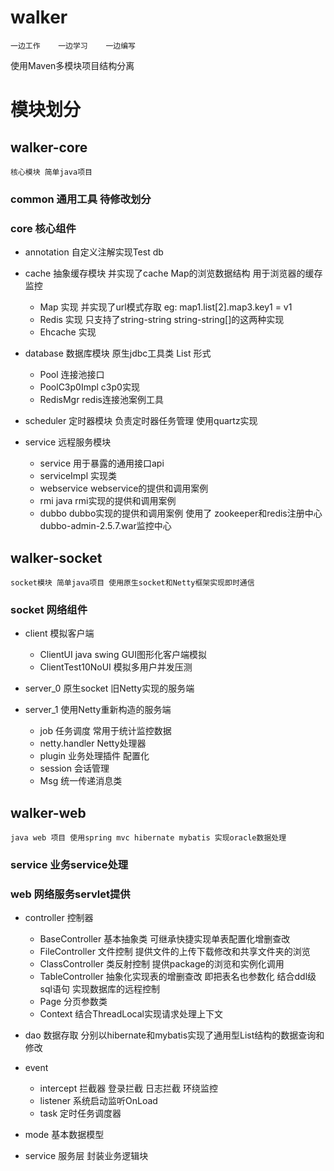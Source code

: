 # walker
	一边工作	一边学习	一边编写
	
使用Maven多模块项目结构分离

# 模块划分
## walker-core
	核心模块 简单java项目
### common 通用工具 待修改划分
### core 核心组件
* annotation 自定义注解实现Test db

* cache 抽象缓存模块 并实现了cache Map的浏览数据结构 用于浏览器的缓存监控
  * Map 实现 并实现了url模式存取 eg: map1.list[2].map3.key1 = v1
  * Redis 实现 只支持了string-string string-string[]的这两种实现
  * Ehcache 实现
  
* database 数据库模块 原生jdbc工具类 List<Map> 形式
  * Pool 连接池接口
  * PoolC3p0Impl c3p0实现
  * RedisMgr redis连接池案例工具

* scheduler 定时器模块 负责定时器任务管理 使用quartz实现

* service 远程服务模块 
	* service 用于暴露的通用接口api
	* serviceImpl 实现类
	* webservice webservice的提供和调用案例
	* rmi java rmi实现的提供和调用案例
	* dubbo dubbo实现的提供和调用案例 使用了 zookeeper和redis注册中心 dubbo-admin-2.5.7.war监控中心


## walker-socket
	socket模块 简单java项目 使用原生socket和Netty框架实现即时通信
### socket 网络组件
* client 模拟客户端 
  * ClientUI java swing GUI图形化客户端模拟
  * ClientTest10NoUI 模拟多用户并发压测
  
* server_0 原生socket 旧Netty实现的服务端
* server_1 使用Netty重新构造的服务端
  * job 任务调度 常用于统计监控数据
  * netty.handler Netty处理器
  * plugin 业务处理插件 配置化
  * session 会话管理
  * Msg 统一传递消息类

## walker-web
	java web 项目 使用spring mvc hibernate mybatis 实现oracle数据处理
### service 业务service处理

### web 网络服务servlet提供
* controller 控制器 
  * BaseController 基本抽象类 可继承快捷实现单表配置化增删查改
  * FileController 文件控制 提供文件的上传下载修改和共享文件夹的浏览
  * ClassController 类反射控制 提供package的浏览和实例化调用
  * TableController 抽象化实现表的增删查改 即把表名也参数化 结合ddl级sql语句 实现数据库的远程控制
  * Page 分页参数类
  * Context 结合ThreadLocal实现请求处理上下文
  
* dao 数据存取 分别以hibernate和mybatis实现了通用型List<Map>结构的数据查询和修改

* event 
  * intercept 拦截器 登录拦截 日志拦截 环绕监控
  * listener 系统启动监听OnLoad
  * task 定时任务调度器
* mode 基本数据模型

* service 服务层 封装业务逻辑块 


